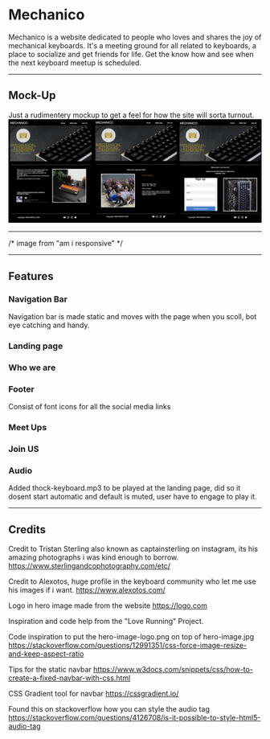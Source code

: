 # Mechanico #

Mechanico is a website dedicated to people who loves and shares the joy of mechanical keyboards.
It's a meeting ground for all related to keyboards, a place to socialize and get friends for life.
Get the know how and see when the next keyboard meetup is scheduled.
_________________________________________________________________________________________________

## Mock-Up ##
Just a rudimentery mockup to get a feel for how the site will sorta turnout.
![Mockup image 1](/assets/images/mechanico-mockup.png)
_________________________________________________________________________________________________

/* image from "am i responsive" */

_________________________________________________________________________________________________

## Features ##

### Navigation Bar ###

Navigation bar is made static and moves with the page when you scoll, bot eye catching and handy.

### Landing page ###

### Who we are

### Footer ###
Consist of font icons for all the social media links

### Meet Ups ###

### Join US ###

### Audio ###

Added thock-keyboard.mp3 to be played at the landing page, did so it dosent start automatic and default is muted, user have to engage to play it.
_________________________________________________________________________________________________
## Credits ##

Credit to Tristan Sterling also known as captainsterling on instagram, its his amazing photographs i was kind enough to borrow. https://www.sterlingandcophotography.com/etc/

Credit to Alexotos, huge profile in the keyboard community who let me use his images if i want.
https://www.alexotos.com/

Logo in hero image made from the website https://logo.com

Inspiration and code help from the "Love Running" Project.

Code inspiration to put the hero-image-logo.png on top of hero-image.jpg
https://stackoverflow.com/questions/12991351/css-force-image-resize-and-keep-aspect-ratio

Tips for the static navbar
https://www.w3docs.com/snippets/css/how-to-create-a-fixed-navbar-with-css.html

CSS Gradient tool for navbar
https://cssgradient.io/

Found this on stackoverflow how you can style the audio tag
https://stackoverflow.com/questions/4126708/is-it-possible-to-style-html5-audio-tag
